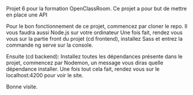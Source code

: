 Projet 6 pour la formation OpenClassRoom. Ce projet a pour but de mettre en place une API


Pour le bon fonctionnement de ce projet, commencez par cloner le repo. Il vous faudra aussi Node.js sur votre ordinateur
Une fois fait, rendez vous vous sur la partie front du projet (cd frontend), installez Sass et entrez la commande ng serve sur la console.

Ensuite (cd backend):
Installez toutes les dépendances présente dans le projet, commencez par Nodemon, un message vous diras quelle dépendance installer.
Une fois tout cela fait, rendez vous sur le localhost:4200 pour voir le site.

Bonne visite.
